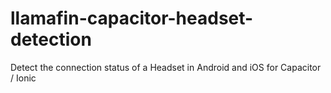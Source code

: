 # llamafin-capacitor-headset-detection
Detect the connection status of a Headset in Android and iOS for Capacitor / Ionic
